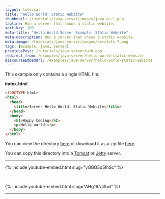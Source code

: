 ```yaml
---
layout: tutorial
title: "Hello World: Static Website"
thumbnail: /tutorials/java-server/images/java-ee-1.png
tagline: Run a server that shows a static website.
sort-key: 100
meta-title: "Hello World Server Example: Static Website"
meta-description: Run a server that shows a static website.
meta-image: /tutorials/java-server/images/servlets-7.png
tags: [example, java, server]
previousPost: /tutorials/java-server/web-app
redirect_from: /examples/java-server/hello-world-static-website
discourseEmbedUrl: /examples/java-server/hello-world-static-website
---
```


This example only contains a single HTML file:

**index.html**

```html
<!DOCTYPE html>
<html>
  <head>
    <title>Server Hello World: Static Website</title>
  </head>
  <body>
    <h1>Happy Coding</h1>
    <p>Hello world!</p>
  </body>
</html>
```

You can view the directory [here](https://github.com/KevinWorkman/HappyCoding/tree/gh-pages/examples/java-server/java-server-example-projects/hello-world-static-website) or download it as a zip file [here](https://downgit.github.io/#/home?url=https://github.com/KevinWorkman/HappyCoding/tree/gh-pages/examples/java-server/java-server-example-projects/hello-world-static-website).

You can copy this directory into a [Tomcat](/tutorials/java-server/tomcat) or [Jetty](/tutorials/java-server/jetty-setup) server.

---

{% include youtube-embed.html slug="vOBG5o5thSc" %}

<br>

{% include youtube-embed.html slug="AHg16NjiSwI" %}

---
